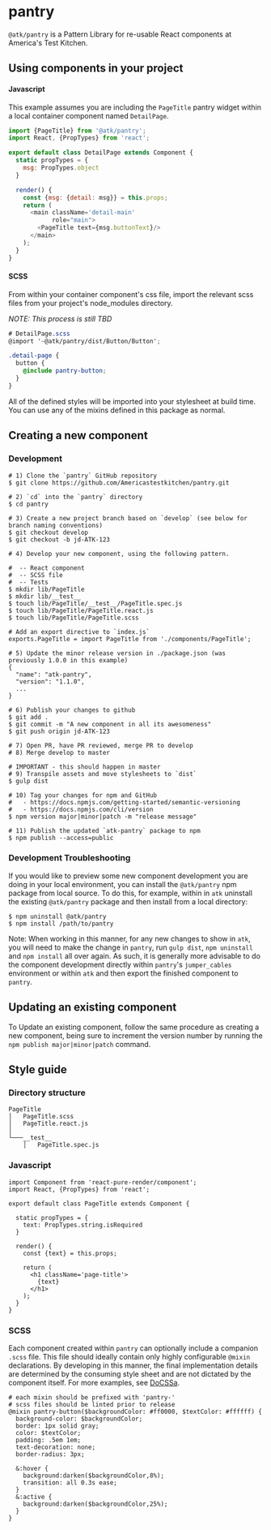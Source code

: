 # pantry

`@atk/pantry` is a Pattern Library for re-usable React components at America's Test Kitchen.

## Using components in your project

#### Javascript

This example assumes you are including the `PageTitle` pantry widget within a local container component named `DetailPage`.

```javascript
import {PageTitle} from '@atk/pantry';
import React, {PropTypes} from 'react';

export default class DetailPage extends Component {
  static propTypes = {
    msg: PropTypes.object
  }

  render() {
    const {msg: {detail: msg}} = this.props;
    return (
      <main className='detail-main'
            role="main">
        <PageTitle text={msg.buttonText}/>
      </main>
    );
  }
}
```

#### SCSS

From within your container component's css file, import the relevant scss files from your project's node_modules directory.

_NOTE: This process is still TBD_

```scss
# DetailPage.scss
@import '~@atk/pantry/dist/Button/Button';

.detail-page {
  button {
    @include pantry-button;
  }
}

```

All of the defined styles will be imported into your stylesheet at build time.
You can use any of the mixins defined in this package as normal.

## Creating a new component

### Development
```
# 1) Clone the `pantry` GitHub repository
$ git clone https://github.com/Americastestkitchen/pantry.git

# 2) `cd` into the `pantry` directory
$ cd pantry

# 3) Create a new project branch based on `develop` (see below for branch naming conventions)
$ git checkout develop
$ git checkout -b jd-ATK-123

# 4) Develop your new component, using the following pattern.

#  -- React component
#  -- SCSS file
#  -- Tests
$ mkdir lib/PageTitle
$ mkdir lib/__test__
$ touch lib/PageTitle/__test__/PageTitle.spec.js
$ touch lib/PageTitle/PageTitle.react.js
$ touch lib/PageTitle/PageTitle.scss

# Add an export directive to `index.js`
exports.PageTitle = import PageTitle from './components/PageTitle';

# 5) Update the minor release version in ./package.json (was previously 1.0.0 in this example)
{
  "name": "atk-pantry",
  "version": "1.1.0",
  ...
}

# 6) Publish your changes to github
$ git add .
$ git commit -m "A new component in all its awesomeness"
$ git push origin jd-ATK-123

# 7) Open PR, have PR reviewed, merge PR to develop
# 8) Merge develop to master

# IMPORTANT - this should happen in master
# 9) Transpile assets and move stylesheets to `dist`
$ gulp dist

# 10) Tag your changes for npm and GitHub
#   - https://docs.npmjs.com/getting-started/semantic-versioning
#   - https://docs.npmjs.com/cli/version
$ npm version major|minor|patch -m "release message"

# 11) Publish the updated `atk-pantry` package to npm
$ npm publish --access=public

```

### Development Troubleshooting

If you would like to preview some new component development you are doing in your local environment, you can install the `@atk/pantry` npm package from local source. To do this, for example, within in `atk` uninstall the existing `@atk/pantry` package and then install from a local directory:
```
$ npm uninstall @atk/pantry
$ npm install /path/to/pantry
```
Note: When working in this manner, for any new changes to show in `atk`, you will need to make the change in `pantry`, run `gulp dist`, `npm uninstall` and `npm install` all over again. As such, it is generally more advisable to do the component development directly within `pantry`'s `jumper_cables` environment or within `atk` and then export the finished component to `pantry`.


## Updating an existing component

To Update an existing component, follow the same procedure as creating a new component, being sure to increment the version number by running the `npm publish major|minor|patch` command.

## Style guide

### Directory structure

```
PageTitle
│   PageTitle.scss
│   PageTitle.react.js
│
└───__test__
    │   PageTitle.spec.js
```

### Javascript
```
import Component from 'react-pure-render/component';
import React, {PropTypes} from 'react';

export default class PageTitle extends Component {

  static propTypes = {
    text: PropTypes.string.isRequired
  }

  render() {
    const {text} = this.props;

    return (
      <h1 className='page-title'>
        {text}
      </h1>
    );
  }
}

```

### SCSS

Each component created within `pantry` can optionally include a companion `.scss` file. This file should ideally contain only highly configurable `@mixin` declarations. By developing in this manner, the final implementation details are determined by the consuming style sheet and are not dictated by the component itself. For more examples, see [DoCSSa](http://docssa.info/#components).

```
# each mixin should be prefixed with 'pantry-'
# scss files should be linted prior to release
@mixin pantry-button($backgroundColor: #ff0000, $textColor: #ffffff) {
  background-color: $backgroundColor;
  border: 1px solid gray;
  color: $textColor;
  padding: .5em 1em;
  text-decoration: none;
  border-radius: 3px;

  &:hover {
    background:darken($backgroundColor,8%);
    transition: all 0.3s ease;
  }
  &:active {
    background:darken($backgroundColor,25%);
  }
}
```
